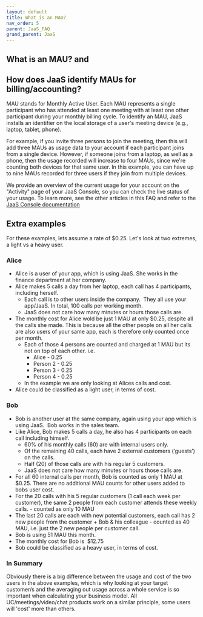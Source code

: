 ```yaml
---
layout: default
title: What is an MAU?
nav_order: 5
parent: JaaS_FAQ
grand_parent: JaaS
---
```


## What is an MAU? and
## How does JaaS identify MAUs for billing/accounting?

MAU stands for Monthly Active User.  Each MAU represents a single participant who has attended at least one meeting with at least one other participant during your monthly billing cycle.
To identify an MAU, JaaS installs an identifier on the local storage of a user's meeting device (e.g., laptop, tablet, phone).

For example, if you invite three persons to join the meeting, then this will add three MAUs as usage data to your account if each participant joins from a single device. However, if someone joins from a laptop, as well as a phone, then the usage recorded will increase to four MAUs, since we're counting both devices for that same user. In this example, you can have up to nine MAUs recorded for three users if they join from multiple devices.

We provide an overview of the current usage for your account on the "Activity" page of your JaaS Console, so you can check the live status of your usage. To learn more, see the other articles in this FAQ and refer to the [JaaS Console documentation](https://developer.8x8.com/jaas/docs/jaas-console-activity)

## Extra examples

For these examples, lets assume a rate of $0.25. Let's look at two extremes, a light vs a heavy user.

### Alice
* Alice is a user of your app, which is using JaaS. She works in the finance department at her company.  
* Alice makes 5 calls a day from her laptop, each call has 4 participants, including herself.  
  * Each call is to other users inside the company.  They all use your app/JaaS. In total, 100 calls per working month.  
  * JaaS does not care how many minutes or hours those calls are.
* The monthly cost for Alice wold be just 1 MAU at only $0.25, despite all the calls she made.
This is because all the other people on all her calls are also users of your same app, each is therefore only counted once per month.
  * Each of those 4 persons are counted and charged at 1 MAU but its not on top of each other. i.e.
    * Alice - 0.25
    * Person 2 - 0.25
    * Person 3 - 0.25
    * Person 4 - 0.25
  * In the example we are only looking at Alices calls and cost.
* Alice could be classified as a light user, in terms of cost.

### Bob
* Bob is another user at the same company, again using your app which is using JaaS.  Bob works in the sales team.  
* Like Alice, Bob makes 5 calls a day, he also has 4 participants on each call including himself.
  * 60% of his monthly calls (60) are with internal users only.
  * Of the remaining 40 calls, each have 2 external customers (‘guests’) on the calls.
  * Half (20) of those calls are with his regular 5 customers.
  * JaaS does not care how many minutes or hours those calls are.
* For all 60 internal calls per month, Bob is counted as only 1 MAU at $0.25.  There are no additional MAU counts for other users added to bobs user cost.
* For the 20 calls with his 5 regular customers (1 call each week per customer), the same 2 people from each customer attends these weekly calls. - counted as only 10 MAU
* The last 20 calls are each with new potential customers, each call has 2 new people from the customer + Bob & his colleague - counted as 40 MAU, i.e. just the 2 new people per customer call.
* Bob is using 51 MAU this month.
* The monthly cost for Bob is  $12.75
* Bob could be classified as a heavy user, in terms of cost.

### In Summary
Obviously there is a big difference between the usage and cost of the two users in the above examples, which is why looking at your target customer/s and the averaging out usage across a whole service is so important when calculating your business model.  All UC/meetings/video/chat products work on a similar principle, some users will 'cost' more than others.
